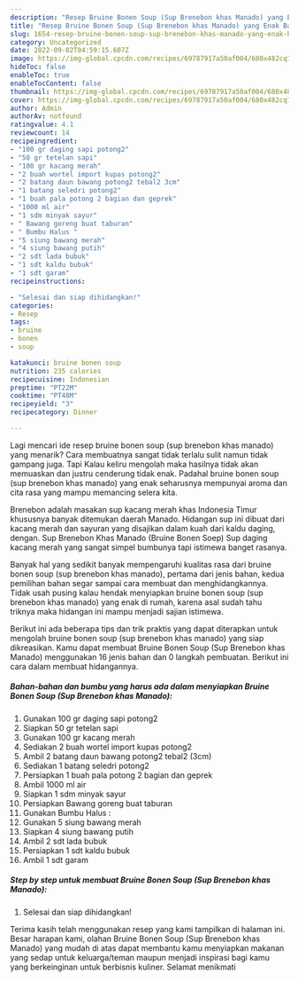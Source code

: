 ```yaml
---
description: "Resep Bruine Bonen Soup (Sup Brenebon khas Manado) yang Enak Banget"
title: "Resep Bruine Bonen Soup (Sup Brenebon khas Manado) yang Enak Banget"
slug: 1654-resep-bruine-bonen-soup-sup-brenebon-khas-manado-yang-enak-banget
category: Uncategorized
date: 2022-09-02T04:59:15.607Z
image: https://img-global.cpcdn.com/recipes/69787917a50af004/680x482cq70/bruine-bonen-soup-sup-brenebon-khas-manado-foto-resep-utama.jpg
hideToc: false
enableToc: true
enableTocContent: false
thumbnail: https://img-global.cpcdn.com/recipes/69787917a50af004/680x482cq70/bruine-bonen-soup-sup-brenebon-khas-manado-foto-resep-utama.jpg
cover: https://img-global.cpcdn.com/recipes/69787917a50af004/680x482cq70/bruine-bonen-soup-sup-brenebon-khas-manado-foto-resep-utama.jpg
author: Admin
authorAv: notfound
ratingvalue: 4.1
reviewcount: 14
recipeingredient:
- "100 gr daging sapi potong2"
- "50 gr tetelan sapi"
- "100 gr kacang merah"
- "2 buah wortel import kupas potong2"
- "2 batang daun bawang potong2 tebal2 3cm"
- "1 batang seledri potong2"
- "1 buah pala potong 2 bagian dan geprek"
- "1000 ml air"
- "1 sdm minyak sayur"
- " Bawang goreng buat taburan"
- " Bumbu Halus "
- "5 siung bawang merah"
- "4 siung bawang putih"
- "2 sdt lada bubuk"
- "1 sdt kaldu bubuk"
- "1 sdt garam"
recipeinstructions:

- "Selesai dan siap dihidangkan!"
categories:
- Resep
tags:
- bruine
- bonen
- soup

katakunci: bruine bonen soup 
nutrition: 235 calories
recipecuisine: Indonesian
preptime: "PT22M"
cooktime: "PT48M"
recipeyield: "3"
recipecategory: Dinner

---
```



Lagi mencari ide resep bruine bonen soup (sup brenebon khas manado) yang menarik? Cara membuatnya sangat tidak terlalu sulit namun tidak gampang juga. Tapi Kalau keliru mengolah maka hasilnya tidak akan memuaskan dan justru cenderung tidak enak. Padahal bruine bonen soup (sup brenebon khas manado) yang enak seharusnya mempunyai aroma dan cita rasa yang mampu memancing selera kita.


Brenebon adalah masakan sup kacang merah khas Indonesia Timur khususnya banyak ditemukan daerah Manado. Hidangan sup ini dibuat dari kacang merah dan sayuran yang disajikan dalam kuah dari kaldu daging, dengan. Sup Brenebon Khas Manado (Bruine Bonen Soep) Sup daging kacang merah yang sangat simpel bumbunya tapi istimewa banget rasanya.

Banyak hal yang sedikit banyak mempengaruhi kualitas rasa dari bruine bonen soup (sup brenebon khas manado), pertama dari jenis bahan, kedua pemilihan bahan segar sampai cara membuat dan menghidangkannya. Tidak usah pusing kalau hendak menyiapkan bruine bonen soup (sup brenebon khas manado) yang enak di rumah, karena asal sudah tahu triknya maka hidangan ini mampu menjadi sajian istimewa.


Berikut ini ada beberapa tips dan trik praktis yang dapat diterapkan untuk mengolah bruine bonen soup (sup brenebon khas manado) yang siap dikreasikan. Kamu dapat membuat Bruine Bonen Soup (Sup Brenebon khas Manado) menggunakan 16 jenis bahan dan 0 langkah pembuatan. Berikut ini cara dalam membuat hidangannya.

<!--inarticleads1-->

##### Bahan-bahan dan bumbu yang harus ada dalam menyiapkan Bruine Bonen Soup (Sup Brenebon khas Manado):

1. Gunakan 100 gr daging sapi potong2
1. Siapkan 50 gr tetelan sapi
1. Gunakan 100 gr kacang merah
1. Sediakan 2 buah wortel import kupas potong2
1. Ambil 2 batang daun bawang potong2 tebal2 (3cm)
1. Sediakan 1 batang seledri potong2
1. Persiapkan 1 buah pala potong 2 bagian dan geprek
1. Ambil 1000 ml air
1. Siapkan 1 sdm minyak sayur
1. Persiapkan  Bawang goreng buat taburan
1. Gunakan  Bumbu Halus :
1. Gunakan 5 siung bawang merah
1. Siapkan 4 siung bawang putih
1. Ambil 2 sdt lada bubuk
1. Persiapkan 1 sdt kaldu bubuk
1. Ambil 1 sdt garam




<!--inarticleads2-->

##### Step by step untuk membuat Bruine Bonen Soup (Sup Brenebon khas Manado):


1. Selesai dan siap dihidangkan!



Terima kasih telah menggunakan resep yang kami tampilkan di halaman ini. Besar harapan kami, olahan Bruine Bonen Soup (Sup Brenebon khas Manado) yang mudah di atas dapat membantu kamu menyiapkan makanan yang sedap untuk keluarga/teman maupun menjadi inspirasi bagi kamu yang berkeinginan untuk berbisnis kuliner. Selamat menikmati

